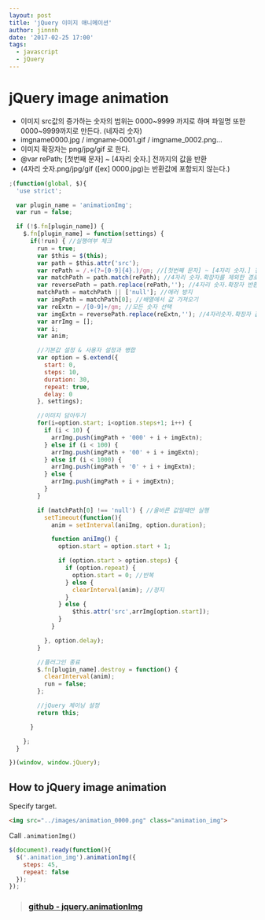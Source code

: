 ```yaml
---
layout: post
title: 'jQuery 이미지 애니메이션'
author: jinnnh
date: '2017-02-25 17:00'
tags:
  - javascript
  - jQuery
---
```


# jQuery image animation

* 이미지 src값의 증가하는 숫자의 범위는 0000~9999 까지로 하며 파일명 또한 0000~9999까지로 만든다. (네자리 숫자)
* imgname0000.jpg / imgname-0001.gif / imgname_0002.png...
* 이미지 확장자는 png/jpg/gif 로 한다.
* @var rePath; [첫번째 문자] ~ [4자리 숫자.] 전까지의 값을 반환
* (4자리 숫자.png/jpg/gif ([ex] 0000.jpg)는 반환값에 포함되지 않는다.)

```javascript
;(function(global, $){
  'use strict';

  var plugin_name = 'animationImg';
  var run = false;

  if (!$.fn[plugin_name]) {
    $.fn[plugin_name] = function(settings) {
      if(!run) { //실행여부 체크
        run = true;
        var $this = $(this);
        var path = $this.attr('src');
        var rePath = /.+(?=[0-9]{4}.)/gm; //[첫번째 문자] ~ [4자리 숫자.] 전까지의 값을 반환 (4자리 숫자.png/jpg/gif (0000.jpg) 는 반환값에 포함되지 않는다.)
        var matchPath = path.match(rePath); //4자리 숫자.확장자를 제외한 경로부분 반환
        var reversePath = path.replace(rePath,''); //4자리 숫자.확장자 반환
        matchPath = matchPath || ['null']; //에러 방지
        var imgPath = matchPath[0]; //배열에서 값 가져오기
        var reExtn = /[0-9]+/gm; //모든 숫자 선택
        var imgExtn = reversePath.replace(reExtn,''); //4자리숫자.확장자 값에서 확장자만 반환
        var arrImg = [];
        var i;
        var anim;

        //기본값 설정 & 사용자 설정과 병합
        var option = $.extend({
          start: 0,
          steps: 10,
          duration: 30,
          repeat: true,
          delay: 0
        }, settings);

        //이미지 담아두기
        for(i=option.start; i<option.steps+1; i++) {
          if (i < 10) {
            arrImg.push(imgPath + '000' + i + imgExtn);
          } else if (i < 100) {
            arrImg.push(imgPath + '00' + i + imgExtn);
          } else if (i < 1000) {
            arrImg.push(imgPath + '0' + i + imgExtn);
          } else {
            arrImg.push(imgPath + i + imgExtn);
          }
        }

        if (matchPath[0] !== 'null') { //올바른 값일때만 실행
          setTimeout(function(){
            anim = setInterval(aniImg, option.duration);

            function aniImg() {
              option.start = option.start + 1;

              if (option.start > option.steps) {
                if (option.repeat) {
                  option.start = 0; //반복
                } else {
                  clearInterval(anim); //정지
                }
              } else {
                  $this.attr('src',arrImg[option.start]);
              }
            }

          }, option.delay);
        }

        //플러그인 종료
        $.fn[plugin_name].destroy = function() {
          clearInterval(anim);
          run = false;
        };

        //jQuery 체이닝 설정
        return this;

      }

    };
  }

})(window, window.jQuery);
```

## How to jQuery image animation

Specify target.

```html
<img src="../images/animation_0000.png" class="animation_img">
```

Call `.animationImg()`

```javascript
$(document).ready(function(){
  $('.animation_img').animationImg({
    steps: 45,
    repeat: false
  });
});
```

> ### [github - jquery.animationImg](https://github.com/gutmate/animationJS)
